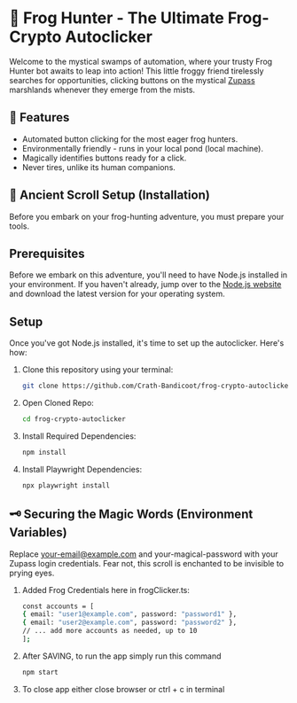 # 🐸 Frog Hunter - The Ultimate Frog-Crypto Autoclicker

Welcome to the mystical swamps of automation, where your trusty Frog Hunter bot awaits to leap into action! This little froggy friend tirelessly searches for opportunities, clicking buttons on the mystical [Zupass](https://zupass.org/#/login) marshlands whenever they emerge from the mists.

## 🌟 Features

- Automated button clicking for the most eager frog hunters.
- Environmentally friendly - runs in your local pond (local machine).
- Magically identifies buttons ready for a click.
- Never tires, unlike its human companions.

## 📜 Ancient Scroll Setup (Installation)

Before you embark on your frog-hunting adventure, you must prepare your tools.

## Prerequisites

Before we embark on this adventure, you'll need to have Node.js installed in your environment. If you haven't already, jump over to the [Node.js website](https://nodejs.org/) and download the latest version for your operating system.

## Setup

Once you've got Node.js installed, it's time to set up the autoclicker. Here's how:

1. Clone this repository using your terminal:
   ```sh
   git clone https://github.com/Crath-Bandicoot/frog-crypto-autoclicker.git
   ```
2. Open Cloned Repo:
   ```sh
   cd frog-crypto-autoclicker
   ```
3. Install Required Dependencies:
   ```sh
   npm install
   ```
4. Install Playwright Dependencies:
   ```sh
   npx playwright install
   ```

## 🗝️ Securing the Magic Words (Environment Variables)

Replace your-email@example.com and your-magical-password with your Zupass login credentials. Fear not, this scroll is enchanted to be invisible to prying eyes.

1. Added Frog Credentials here in frogClicker.ts:
   ```sh
   const accounts = [
   { email: "user1@example.com", password: "password1" },
   { email: "user2@example.com", password: "password2" },
   // ... add more accounts as needed, up to 10
   ];
   ```
2. After SAVING, to run the app simply run this command
   ```sh
   npm start
   ```
3. To close app either close browser or ctrl + c in terminal
